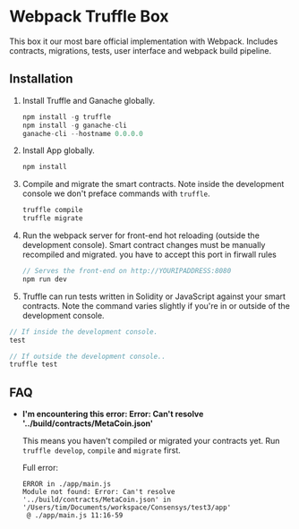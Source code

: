 # Webpack Truffle Box

This box it our most bare official implementation with Webpack. Includes contracts, migrations, tests, user interface and webpack build pipeline.

## Installation

1. Install Truffle and Ganache globally.
    ```javascript
    npm install -g truffle
    npm install -g ganache-cli
    ganache-cli --hostname 0.0.0.0
    ```

2. Install App globally.
    ```javascript
    npm install
    ```

3. Compile and migrate the smart contracts. Note inside the development console we don't preface commands with `truffle`.
    ```javascript
   truffle compile
   truffle migrate
    ```
4. Run the webpack server for front-end hot reloading (outside the development console). Smart contract changes must be manually recompiled and migrated. you have to accept this port in firwall rules
    ```javascript
    // Serves the front-end on http://YOURIPADDRESS:8080
    npm run dev
    ```

5. Truffle can run tests written in Solidity or JavaScript against your smart contracts. Note the command varies slightly if you're in or outside of the development console.
  ```javascript
  // If inside the development console.
  test

  // If outside the development console..
  truffle test
  ```

## FAQ

* __I'm encountering this error: Error: Can't resolve '../build/contracts/MetaCoin.json'__

  This means you haven't compiled or migrated your contracts yet. Run `truffle develop`, `compile` and `migrate` first.

  Full error:

  ```
  ERROR in ./app/main.js
  Module not found: Error: Can't resolve '../build/contracts/MetaCoin.json' in '/Users/tim/Documents/workspace/Consensys/test3/app'
   @ ./app/main.js 11:16-59
  ```
